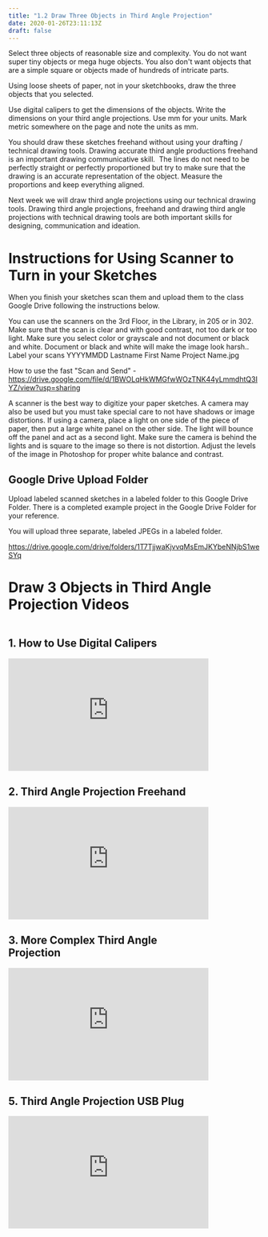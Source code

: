 ```yaml
---
title: "1.2 Draw Three Objects in Third Angle Projection"
date: 2020-01-26T23:11:13Z
draft: false
---
```


<p>Select three objects of reasonable size and complexity. You do not want super tiny objects or mega huge objects. You also don't want objects that are a simple square or objects made of hundreds of intricate parts.</p>
<p>Using loose sheets of paper, <span>not</span> in your sketchbooks, draw the three objects that you selected.</p>
<p>Use digital calipers to get the dimensions of the objects. Write the dimensions on your third angle projections. Use mm for your units. Mark metric somewhere on the page and note the units as mm.</p>
<p>You should draw these sketches freehand without using your drafting / technical drawing tools. Drawing accurate third angle productions freehand is an important drawing communicative skill.&nbsp; The lines do not need to be perfectly straight or perfectly proportioned but try to make sure that the drawing is an accurate representation of the object. Measure the proportions and keep everything aligned.</p>
<p>Next week we will draw third angle projections using our technical drawing tools. Drawing third angle projections, freehand and drawing third angle projections with technical drawing tools are both important skills for designing, communication and ideation.</p>
<h1>Instructions for Using Scanner to Turn in your Sketches</h1>
<p>When you finish your sketches scan them and upload them to the class Google Drive following the instructions below.</p>
<p>You can use the scanners on the 3rd Floor, in the Library, in 205 or in 302. Make sure that the scan is clear and with good contrast, not too dark or too light. Make sure you select color or grayscale and not document or black and white. Document or black and white will make the image look harsh.. Label your scans YYYYMMDD Lastname First Name Project Name.jpg</p>
<p>How to use the fast "Scan and Send" - <a href="https://drive.google.com/file/d/1BWOLqHkWMGfwWOzTNK44yLmmdhtQ3IYZ/view?usp=sharing">https://drive.google.com/file/d/1BWOLqHkWMGfwWOzTNK44yLmmdhtQ3IYZ/view?usp=sharing</a></p>
<p>A scanner is the best way to digitize your paper sketches. A camera may also be used but you must take special care to not have shadows or image distortions. If using a camera, place a light on one side of the piece of paper, then put a large white panel on the other side. The light will bounce off the panel and act as a second light. Make sure the camera is behind the lights and is square to the image so there is not distortion. Adjust the levels of the image in Photoshop for proper white balance and contrast.</p>
<h2>Google Drive Upload Folder</h2>
<p>Upload labeled scanned sketches in a labeled folder to this Google Drive Folder. There is a completed example project in the Google Drive Folder for your reference.</p>
<p>You will upload three separate, labeled JPEGs in a labeled folder.</p>
<p><a href="https://drive.google.com/drive/folders/1T7TjjwaKjvvqMsEmJKYbeNNjbS1weSYq">https://drive.google.com/drive/folders/1T7TjjwaKjvvqMsEmJKYbeNNjbS1weSYq</a></p>
<h1>Draw 3 Objects in Third Angle Projection Videos</h1>
<div style="display: flex; flex-wrap: wrap; align-items: flex-end;">
    <div style="display:flex; flex-direction:column; height: 100%; width: 100%; max-width: 400px; justify-content: space-between;">
        <h2>1. How to Use Digital Calipers</h2>
        <div style="position: relative; width: 100%; height: 0px; padding-top: 56.25%;"><iframe style="position: absolute; left: 0px; top: 0px; width: 100%; height: 100%; border: 0;" src="https://www.youtube.com/embed/oOZjbbe6YZk" width="300" height="150" allowfullscreen="allowfullscreen"></iframe></div>
    </div>
    <div style="display:flex; flex-direction:column; height: 100%; width: 100%; max-width: 400px; justify-content: space-between;">
        <h2>2. Third Angle Projection Freehand</h2>
        <div style="position: relative; width: 100%; height: 0px; padding-top: 56.25%;"><iframe style="position: absolute; left: 0px; top: 0px; width: 100%; height: 100%; border: 0;" src="https://www.youtube.com/embed/0SdWqEYKYrI" width="300" height="150" allowfullscreen="allowfullscreen"></iframe></div>
    </div>
    <div style="display:flex; flex-direction:column; height: 100%; width: 100%; max-width: 400px; justify-content: space-between;">
        <h2>3. More Complex Third Angle Projection</h2>
        <div style="position: relative; width: 100%; height: 0px; padding-top: 56.25%;"><iframe style="position: absolute; left: 0px; top: 0px; width: 100%; height: 100%; border: 0;" src="https://www.youtube.com/embed/QTMfdxI5QYk" width="300" height="150" allowfullscreen="allowfullscreen"></iframe></div>
    </div>
    <div style="display:flex; flex-direction:column; height: 100%; width: 100%; max-width: 400px; justify-content: space-between;">
        <h2>5. Third Angle Projection USB Plug</h2>
        <div style="position: relative; width: 100%; height: 0px; padding-top: 56.25%;"><iframe style="position: absolute; left: 0px; top: 0px; width: 100%; height: 100%; border: 0;" src="https://www.youtube.com/embed/2xS3AzFV7gs" width="300" height="150" allowfullscreen="allowfullscreen"></iframe></div>
    </div>
</div>
